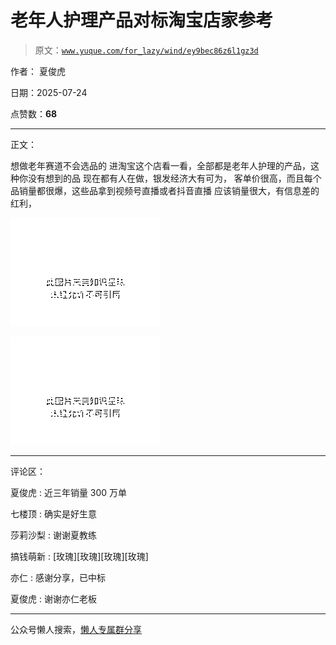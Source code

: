 # 老年人护理产品对标淘宝店家参考

> 原文：[`www.yuque.com/for_lazy/wind/ey9bec86z6l1gz3d`](https://www.yuque.com/for_lazy/wind/ey9bec86z6l1gz3d)

作者： 夏俊虎

日期：2025-07-24

点赞数：**68**

* * *

正文：

想做老年赛道不会选品的 进淘宝这个店看一看，全部都是老年人护理的产品，这种你没有想到的品 现在都有人在做，银发经济大有可为，
客单价很高，而且每个品销量都很爆，这些品拿到视频号直播或者抖音直播 应该销量很大，有信息差的红利，

![](img/374f5d35c1ce3d74a25f99ee996d4374.png "None")

![](img/77698eee44694afdaed5970f97c5009c.png "None")

* * *

评论区：

夏俊虎 : 近三年销量 300 万单

七楼顶 : 确实是好生意

莎莉沙梨 : 谢谢夏教练

搞钱萌新 : [玫瑰][玫瑰][玫瑰][玫瑰]

亦仁 : 感谢分享，已中标

夏俊虎 : 谢谢亦仁老板

* * *

公众号懒人搜索，[懒人专属群分享](https://lazybook.fun/#/blog/group)